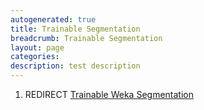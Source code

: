 ```yaml
---
autogenerated: true
title: Trainable Segmentation
breadcrumb: Trainable Segmentation
layout: page
categories: 
description: test description
---
```


1.  REDIRECT [Trainable Weka Segmentation](Trainable_Weka_Segmentation "wikilink")

